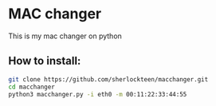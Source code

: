 # MAC changer
This is my mac changer on python

## How to install:
```bash
git clone https://github.com/sherlockteen/macchanger.git
cd macchanger
python3 macchanger.py -i eth0 -m 00:11:22:33:44:55
```

